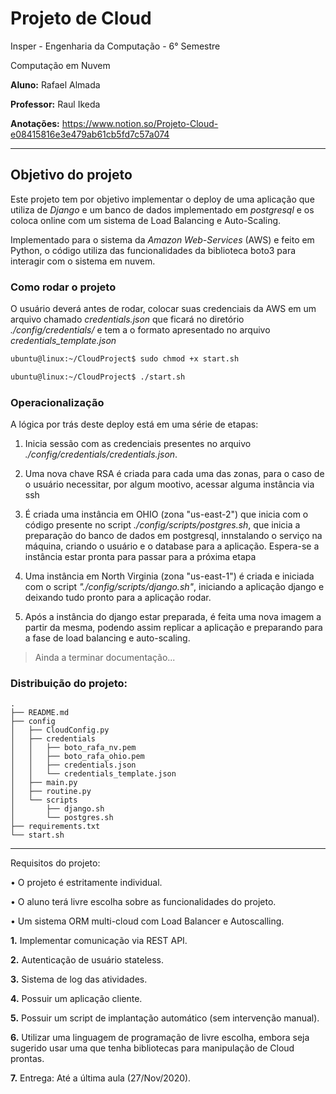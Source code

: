 # Projeto de Cloud

Insper - Engenharia da Computação - 6° Semestre

Computação em Nuvem

**Aluno:** Rafael Almada

**Professor:** Raul Ikeda

**Anotações:** https://www.notion.so/Projeto-Cloud-e08415816e3e479ab61cb5fd7c57a074

___

## Objetivo do projeto

Este projeto tem por objetivo implementar o deploy de uma aplicação que utiliza de *Django* e um banco de dados implementado em *postgresql* e os coloca online com um sistema de Load Balancing e Auto-Scaling.

Implementado para o sistema da *Amazon Web-Services* (AWS) e feito em Python, o código utiliza das funcionalidades da biblioteca boto3 para interagir com o sistema em nuvem.

### Como rodar o projeto

  O usuário deverá antes de rodar, colocar suas credenciais da AWS em um arquivo chamado *credentials.json* que ficará no diretório *./config/credentials/* e tem a o formato apresentado no arquivo *credentials_template.json*

  ```sh
  ubuntu@linux:~/CloudProject$ sudo chmod +x start.sh
  ```

  ```sh
  ubuntu@linux:~/CloudProject$ ./start.sh
  ```

### Operacionalização

A lógica por trás deste deploy está em uma série de etapas:

  1. Inicia sessão com as credenciais presentes no arquivo *./config/credentials/credentials.json*.

  2. Uma nova chave RSA é criada para cada uma das zonas, para o caso de o usuário necessitar, por algum mootivo, acessar alguma instância via ssh
  
  3. É criada uma instância em OHIO (zona "us-east-2") que inicia com o código presente no script *./config/scripts/postgres.sh*, que inicia a preparação do banco de dados em postgresql, innstalando o serviço na máquina, criando o usuário e o database para a aplicação. Espera-se a instância estar pronta para passar para a próxima etapa

  4. Uma instância em North Virginia (zona "us-east-1") é criada e iniciada com o script *"./config/scripts/django.sh"*, iniciando a aplicação django e deixando tudo pronto para a aplicação rodar.

  5. Após a instância do django estar preparada, é feita uma nova imagem a partir da mesma, podendo assim replicar a aplicação e preparando para a fase de load balancing e auto-scaling.

  > Ainda a terminar documentação...

### Distribuição do projeto:
```
.
├── README.md
├── config
│   ├── CloudConfig.py
│   ├── credentials
│   │   ├── boto_rafa_nv.pem
│   │   ├── boto_rafa_ohio.pem
│   │   ├── credentials.json
│   │   └── credentials_template.json
│   ├── main.py
│   ├── routine.py
│   └── scripts
│       ├── django.sh
│       └── postgres.sh
├── requirements.txt
└── start.sh
```

___

Requisitos do projeto:

  • O projeto é estritamente individual.
  
  • O aluno terá livre escolha sobre as funcionalidades do projeto.
  
  • Um sistema ORM multi-cloud com Load Balancer e Autoscalling.
  
  **1.** Implementar comunicação via REST API.

  **2.** Autenticação de usuário stateless.

  **3.** Sistema de log das atividades.

  **4.** Possuir um aplicação cliente.

  **5.** Possuir um script de implantação automático (sem intervenção manual).

  **6.** Utilizar uma linguagem de programação de livre escolha, embora seja sugerido usar uma que tenha
  bibliotecas para manipulação de Cloud prontas.

  **7.** Entrega: Até a última aula (27/Nov/2020).
